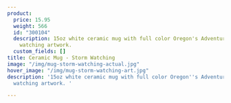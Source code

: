 ```yaml
---
product:
  price: 15.95
  weight: 566
  id: "300104"
  description: 15oz white ceramic mug with full color Oregon's Adventure Coast storm
    watching artwork.
  custom_fields: []
title: Ceramic Mug - Storm Watching
image: "/img/mug-storm-watching-actual.jpg"
hover_image: "/img/mug-storm-watching-art.jpg"
description: '15oz white ceramic mug with full color Oregon''s Adventure Coast storm
  watching artwork. '

---
```

